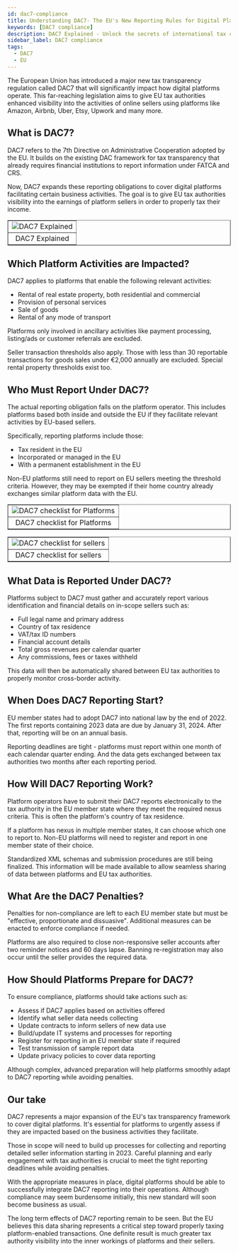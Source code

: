 ```yaml
---
id: dac7-compliance
title: Understanding DAC7- The EU's New Reporting Rules for Digital Platforms
keywords: [DAC7 compliance]
description: DAC7 Explained - Unlock the secrets of international tax compliance with our comprehensive guide. Our expert writers provide accurate insights, legal advice, and in-depth analysis of DAC7, ensuring you stay informed on crucial indirect tax matters. Explore must-know details, compliance tips, and more. Trust our reliable source for the latest in taxation. Your one-stop destination for DAC7 updates and expert advice
sidebar_label: DAC7 compliance
tags:
  - DAC7
  - EU 
---
```



The European Union has introduced a major new tax transparency regulation called DAC7 that will significantly impact how digital platforms operate. This far-reaching legislation aims to give EU tax authorities enhanced visibility into the activities of online sellers using platforms like Amazon, Airbnb, Uber, Etsy, Upwork and many more. 

## What is DAC7?

DAC7 refers to the 7th Directive on Administrative Cooperation adopted by the EU. It builds on the existing DAC framework for tax transparency that already requires financial institutions to report information under FATCA and CRS. 

Now, DAC7 expands these reporting obligations to cover digital platforms facilitating certain business activities. The goal is to give EU tax authorities visibility into the earnings of platform sellers in order to properly tax their income.

<table align="center" border="1px" border-color="#dedede"><tr><td>
  <img src="/docs/img/Dac7-guide.png" alt="DAC7 Explained"/>
  </td></tr>
  <tr><td align="center">DAC7 Explained</td></tr>
</table>


## Which Platform Activities are Impacted?

DAC7 applies to platforms that enable the following relevant activities:

- Rental of real estate property, both residential and commercial
- Provision of personal services 
- Sale of goods
- Rental of any mode of transport  

Platforms only involved in ancillary activities like payment processing, listing/ads or customer referrals are excluded. 

Seller transaction thresholds also apply. Those with less than 30 reportable transactions for goods sales under €2,000 annually are excluded. Special rental property thresholds exist too.

## Who Must Report Under DAC7?

The actual reporting obligation falls on the platform operator. This includes platforms based both inside and outside the EU if they facilitate relevant activities by EU-based sellers.

Specifically, reporting platforms include those:

- Tax resident in the EU
- Incorporated or managed in the EU
- With a permanent establishment in the EU

Non-EU platforms still need to report on EU sellers meeting the threshold criteria. However, they may be exempted if their home country already exchanges similar platform data with the EU.

<table align="center" border="1px" border-color="#dedede"><tr><td>
  <img src="/docs/img/DAC7-checklist-platforms.PNG" alt="DAC7 checklist for Platforms"/>
  </td></tr>
  <tr><td align="center">DAC7 checklist for Platforms</td></tr>
</table>


<table align="center" border="1px" border-color="#dedede"><tr><td>
  <img src="/docs/img/DAC7-checklist-sellers.png" alt="DAC7 checklist for sellers"/>
  </td></tr>
  <tr><td align="center">DAC7 checklist for sellers</td></tr>
</table>



## What Data is Reported Under DAC7?

Platforms subject to DAC7 must gather and accurately report various identification and financial details on in-scope sellers such as:

- Full legal name and primary address
- Country of tax residence 
- VAT/tax ID numbers
- Financial account details 
- Total gross revenues per calendar quarter
- Any commissions, fees or taxes withheld 

This data will then be automatically shared between EU tax authorities to properly monitor cross-border activity.

## When Does DAC7 Reporting Start?

EU member states had to adopt DAC7 into national law by the end of 2022. The first reports containing 2023 data are due by January 31, 2024. After that, reporting will be on an annual basis. 

Reporting deadlines are tight - platforms must report within one month of each calendar quarter ending. And the data gets exchanged between tax authorities two months after each reporting period.

## How Will DAC7 Reporting Work? 

Platform operators have to submit their DAC7 reports electronically to the tax authority in the EU member state where they meet the required nexus criteria. This is often the platform's country of tax residence.

If a platform has nexus in multiple member states, it can choose which one to report to. Non-EU platforms will need to register and report in one member state of their choice.

Standardized XML schemas and submission procedures are still being finalized. This information will be made available to allow seamless sharing of data between platforms and EU tax authorities.

## What Are the DAC7 Penalties?

Penalties for non-compliance are left to each EU member state but must be "effective, proportionate and dissuasive". Additional measures can be enacted to enforce compliance if needed.

Platforms are also required to close non-responsive seller accounts after two reminder notices and 60 days lapse. Banning re-registration may also occur until the seller provides the required data.

## How Should Platforms Prepare for DAC7?

To ensure compliance, platforms should take actions such as:

- Assess if DAC7 applies based on activities offered
- Identify what seller data needs collecting 
- Update contracts to inform sellers of new data use
- Build/update IT systems and processes for reporting 
- Register for reporting in an EU member state if required
- Test transmission of sample report data
- Update privacy policies to cover data reporting

Although complex, advanced preparation will help platforms smoothly adapt to DAC7 reporting while avoiding penalties.

## Our take

DAC7 represents a major expansion of the EU's tax transparency framework to cover digital platforms. It's essential for platforms to urgently assess if they are impacted based on the business activities they facilitate. 

Those in scope will need to build up processes for collecting and reporting detailed seller information starting in 2023. Careful planning and early engagement with tax authorities is crucial to meet the tight reporting deadlines while avoiding penalties.

With the appropriate measures in place, digital platforms should be able to successfully integrate DAC7 reporting into their operations. Although compliance may seem burdensome initially, this new standard will soon become business as usual.

The long term effects of DAC7 reporting remain to be seen. But the EU believes this data sharing represents a critical step toward properly taxing platform-enabled transactions. One definite result is much greater tax authority visibility into the inner workings of platforms and their sellers.
